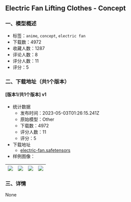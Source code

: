 ## Electric Fan Lifting Clothes - Concept
### 一、模型概述

- 标签：`anime`, `concept`, `electric fan`
- 下载数：4972
- 收藏人数：1287
- 评论人数：8
- 评分人数：11
- 评分：5

### 二、下载地址（共1个版本）

#### [版本1/共1个版本] v1

- 统计数据
  - 发布时间：2023-05-03T01:26:15.241Z
  - 原始模型：Other
  - 下载数：4972
  - 评分人数：11
  - 评分：5
- 下载地址
  - [electric-fan.safetensors](https://civitai.com/api/download/models/60990)
- 样例图像：

| <img src="https://image.civitai.com/xG1nkqKTMzGDvpLrqFT7WA/8caaacd0-5feb-44b0-9bc4-44f685a6356d/width=450/668382.jpeg" /> | <img src="https://image.civitai.com/xG1nkqKTMzGDvpLrqFT7WA/0e7816b1-7350-4b6a-ba70-2dd94c112183/width=450/668692.jpeg" /> | <img src="https://image.civitai.com/xG1nkqKTMzGDvpLrqFT7WA/ecf523d6-0def-4bb6-89d6-93a67475d9db/width=450/668367.jpeg" /> | <img src="https://image.civitai.com/xG1nkqKTMzGDvpLrqFT7WA/a18238da-8a91-4cae-9ddf-0a6482496b57/width=450/668383.jpeg" /> |
| ---- | ---- | ---- | ---- |


### 三、详情
None